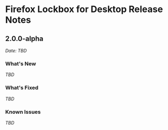 # Firefox Lockbox for Desktop Release Notes

## 2.0.0-alpha

_Date: TBD_

### What's New

_TBD_

### What's Fixed

_TBD_

### Known Issues

_TBD_
